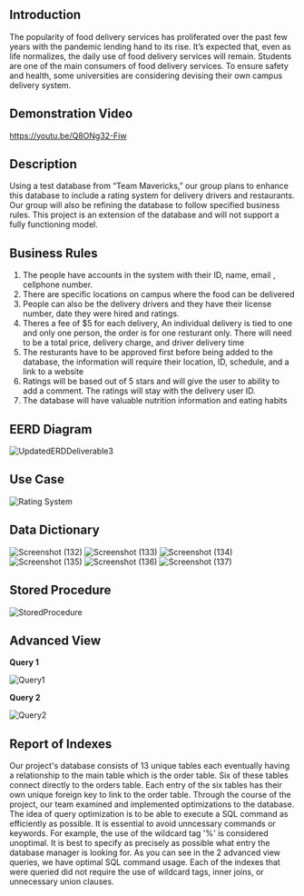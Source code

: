 
## <b>Introduction</b>

The popularity of food delivery services has proliferated over the past few years with the pandemic lending hand to its rise. It’s expected that, even as life normalizes, the daily use of food delivery services will remain. Students are one of the main consumers of food delivery services. To ensure safety and health, some universities are considering devising their own campus delivery system.

## <b>Demonstration Video</b>
https://youtu.be/Q8ONg32-Fiw


## <b>Description</b>

Using a test database from “Team Mavericks,” our group plans to enhance this database to include a rating system for delivery drivers and restaurants. Our group will also be refining the database to follow specified business rules. This project is an extension of the database and will not support a fully functioning model.

## <b>Business Rules</b>

1. The people have accounts in the system with their ID, name, email , cellphone number. 
2. There are specific locations on campus where the food can be delivered
3. People can also be the delivery drivers and they have their license number, date they were hired and ratings.
4. Theres a fee of $5 for each delivery,  An individual delivery is tied to one and only one person, the order is for one resturant only. There will need to be a total price, delivery charge, and driver delivery time
5. The resturants have to be approved first before being added to the database, the information will require their location, ID, schedule, and a link to a website
6. Ratings will be based out of 5 stars and will give the user to ability to add a comment. The ratings will stay with the delivery user ID.
7. The database will have valuable nutrition information and eating habits


## <b>EERD Diagram</b>

![UpdatedERDDeliverable3](https://user-images.githubusercontent.com/78045412/114319999-db26bc00-9ae1-11eb-9195-a6cb32954c34.png)


## <b>Use Case</b>

![Rating System](https://user-images.githubusercontent.com/78045412/113455609-17b73100-93d9-11eb-9441-16d10cd8318e.png)


## <b>Data Dictionary</b>
![Screenshot (132)](https://user-images.githubusercontent.com/81653751/113455710-58af4580-93d9-11eb-983d-7f9f0066128c.png)
![Screenshot (133)](https://user-images.githubusercontent.com/81653751/113455711-59e07280-93d9-11eb-8396-d99d416c49e2.png)
![Screenshot (134)](https://user-images.githubusercontent.com/81653751/113455713-5baa3600-93d9-11eb-8e4c-821b22e85f2a.png)
![Screenshot (135)](https://user-images.githubusercontent.com/81653751/113455715-5cdb6300-93d9-11eb-95d5-c623b5cbbf53.png)
![Screenshot (136)](https://user-images.githubusercontent.com/81653751/113455716-5e0c9000-93d9-11eb-885c-bf88db227d32.png)
![Screenshot (137)](https://user-images.githubusercontent.com/81653751/113455722-61078080-93d9-11eb-8024-f0bf24f334a6.png)


## <b>Stored Procedure</b>
![StoredProcedure](https://user-images.githubusercontent.com/78045412/116761793-927a6880-a9e6-11eb-99f4-4b59cb0d49ed.png)


## <b>Advanced View</b>
<b>Query 1</b>

![Query1](https://user-images.githubusercontent.com/37620953/117174036-560a8c00-ad9b-11eb-83a7-c163d61df6f8.png)

<b>Query 2</b>

![Query2](https://user-images.githubusercontent.com/37620953/117174955-4c355880-ad9c-11eb-8e5c-64463c3123ee.png)





## <b>Report of Indexes</b>

Our project's database consists of 13 unique tables each eventually having a relationship to the main table which is the order table. Six of these tables connect directly to the orders table. Each entry of the six tables has their own unique foreign key to link to the order table. Through the course of the project, our team examined and implemented optimizations to the database. The idea of query optimization is to be able to execute a SQL command as efficiently as possible. It is essential to avoid unncessary commands or keywords. For example, the use of the wildcard tag '%' is considered unoptimal. It is best to specify as precisely as possible what entry the database manager is looking for. As you can see in the 2 advanced view queries, we have optimal SQL command usage. Each of the indexes that were queried did not require the use of wildcard tags, inner joins, or unnecessary union clauses.
